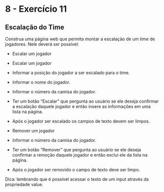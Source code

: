 # 8 - Exercício 11

## Escalação do Time

Construa uma página web que permita montar a escalação de um time de jogadores. Nele deverá ser possível:

- Escalar um jogador
- Escalar um jogador
- Informar a posição do jogador a ser escalado para o time.
- Informar o nome do jogador.
- Informar o número da camisa do jogador.
- Ter um botão “Escalar” que pergunta ao usuário se ele deseja confirmar a escalação daquele jogador e então insere as informações em uma lista na página.
- Após o jogador ser escalado os campos de texto devem ser limpos.
  
- Remover um jogador
- Informar o número da camisa do jogador.
- Ter um botão “Remover” que pergunta ao usuário se ele deseja confirmar a remoção daquele jogador e então exclui ele da lista na página.
- Após o jogador ser removido o campo de texto deve ser limpo.

Dica: lembrando que é possível acessar o texto de um input através da propriedade value.
